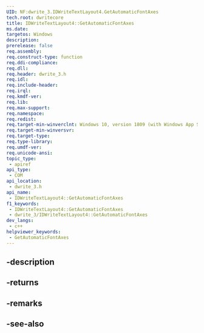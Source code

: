 ```yaml
---
UID: NF:dwrite_3.IDWriteTextLayout4.GetAutomaticFontAxes
tech.root: dwritecore
title: IDWriteTextLayout4::GetAutomaticFontAxes
ms.date: 
targetos: Windows
description: 
prerelease: false
req.assembly: 
req.construct-type: function
req.ddi-compliance: 
req.dll: 
req.header: dwrite_3.h
req.idl: 
req.include-header: 
req.irql: 
req.kmdf-ver: 
req.lib: 
req.max-support: 
req.namespace: 
req.redist: 
req.target-min-winverclnt: Windows 10, version 1809 (with Windows App SDK 0.5 or later)
req.target-min-winversvr: 
req.target-type: 
req.type-library: 
req.umdf-ver: 
req.unicode-ansi: 
topic_type:
 - apiref
api_type:
 - COM
api_location:
 - dwrite_3.h
api_name:
 - IDWriteTextLayout4::GetAutomaticFontAxes
f1_keywords:
 - IDWriteTextLayout4::GetAutomaticFontAxes
 - dwrite_3/IDWriteTextLayout4::GetAutomaticFontAxes
dev_langs:
 - c++
helpviewer_keywords:
 - GetAutomaticFontAxes
---
```


## -description

## -returns

## -remarks

## -see-also

